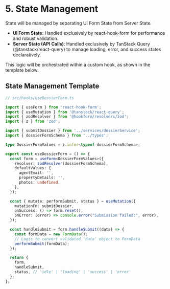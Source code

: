 # 5. State Management

State will be managed by separating UI Form State from Server State.

- **UI Form State**: Handled exclusively by react-hook-form for performance and robust validation.
- **Server State (API Calls)**: Handled exclusively by TanStack Query (@tanstack/react-query) to manage loading, error, and success states declaratively.

This logic will be orchestrated within a custom hook, as shown in the template below.

## State Management Template

```typescript
// src/hooks/useDossierForm.ts

import { useForm } from 'react-hook-form';
import { useMutation } from '@tanstack/react-query';
import { zodResolver } from '@hookform/resolvers/zod';
import { z } from 'zod';

import { submitDossier } from '../services/dossierService';
import { dossierFormSchema } from '../types';

type DossierFormValues = z.infer<typeof dossierFormSchema>;

export const useDossierForm = () => {
  const form = useForm<DossierFormValues>({
    resolver: zodResolver(dossierFormSchema),
    defaultValues: {
      agentEmail: '',
      propertyDetails: '',
      photos: undefined,
    },
  });

  const { mutate: performSubmit, status } = useMutation({
    mutationFn: submitDossier,
    onSuccess: () => form.reset(),
    onError: (error) => console.error("Submission failed:", error),
  });

  const handleSubmit = form.handleSubmit((data) => {
    const formData = new FormData();
    // Logic to convert validated 'data' object to FormData
    performSubmit(formData);
  });

  return {
    form,
    handleSubmit,
    status, // 'idle' | 'loading' | 'success' | 'error'
  };
};
```
